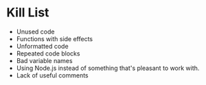 Kill List
=========
* Unused code
* Functions with side effects
* Unformatted code
* Repeated code blocks
* Bad variable names
* Using Node.js instead of something that's pleasant to work with.
* Lack of useful comments
